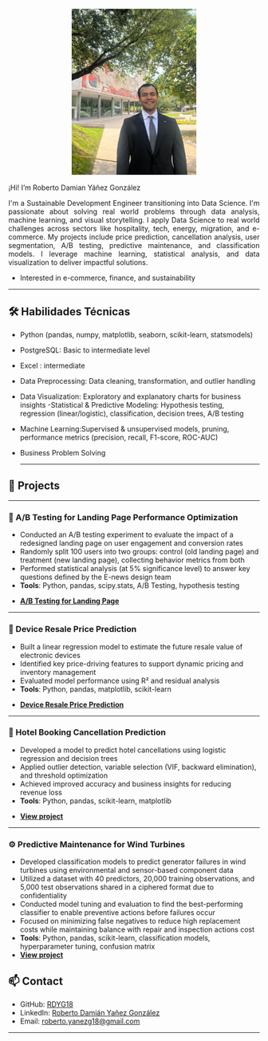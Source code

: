 <p align="center">
  <img src="assets/img/PARA_EL_PERFIL.JPG" alt="Foto de perfil" width="250" style="border-radius: 0%;">
</p>

<div align="justify">
¡Hi! I’m Roberto Damian Yáñez González  

I'm a Sustainable Development Engineer transitioning into Data Science. I'm passionate about solving real world problems through data analysis, machine learning, and visual storytelling. I apply Data Science to real world challenges across sectors like hospitality, tech, energy, migration, and e-commerce. My projects include price prediction, cancellation analysis, user segmentation, A/B testing, predictive maintenance, and classification models. I leverage machine learning, statistical analysis, and data visualization to deliver impactful solutions.



</div>

- Interested in e-commerce, finance, and sustainability 


---
## 🛠️ Habilidades Técnicas  

- Python (pandas, numpy, matplotlib, seaborn, scikit-learn, statsmodels)
- PostgreSQL: Basic to intermediate level
- Excel : intermediate
- Data Preprocessing: Data cleaning, transformation, and outlier handling
- Data Visualization: Exploratory and explanatory charts for business insights
-Statistical & Predictive Modeling: Hypothesis testing, regression (linear/logistic), classification, decision trees, A/B testing
- Machine Learning:Supervised & unsupervised models, pruning, performance metrics (precision, recall, F1-score, ROC-AUC)
- Business Problem Solving
  
  ---
## 📂 Projects
---
### 📰 A/B Testing for Landing Page Performance Optimization

- Conducted an A/B testing experiment to evaluate the impact of a redesigned landing page on user engagement and conversion rates  
- Randomly split 100 users into two groups: control (old landing page) and treatment (new landing page), collecting behavior metrics from both  
- Performed statistical analysis (at 5% significance level) to answer key questions defined by the E-news design team
- **Tools**: Python, pandas, scipy.stats, A/B Testing, hypothesis testing
<ul>
  <li>
    <strong> <a href="https://github.com/RDYG18/A-B-testing-landing-page-enews-express/blob/main/README.md" target="_blank"> A/B Testing for Landing Page</a></strong>
  </li>
</ul>

---
### 📱 Device Resale Price Prediction

- Built a linear regression model to estimate the future resale value of electronic devices  
- Identified key price-driving features to support dynamic pricing and inventory management  
- Evaluated model performance using R² and residual analysis  
- **Tools**: Python, pandas, matplotlib, scikit-learn
<ul>
  <li><strong> <a href="https://github.com/RDYG18/-Regression-Model-to-Improve-Resale-Value-Strategy/blob/main/README.md" target="_blank" rel="noopener noreferrer">Device Resale Price Prediction</a></strong></li>
</ul>

---

### 🏨 Hotel Booking Cancellation Prediction  

- Developed a model to predict hotel cancellations using logistic regression and decision trees  
- Applied outlier detection, variable selection (VIF, backward elimination), and threshold optimization  
- Achieved improved accuracy and business insights for reducing revenue loss  
- **Tools**: Python, pandas, scikit-learn, matplotlib
- <p>
  <strong>
    <a href="https://github.com/RDYG18/INN-Hotels-Predicting-Booking-Cancellations-Using-Machine-Learning/blob/main/README.md" target="_blank" rel="noopener noreferrer">
      View project
    </a>
  </strong>





---

### ⚙️ Predictive Maintenance for Wind Turbines

- Developed classification models to predict generator failures in wind turbines using environmental and sensor-based component data  
- Utilized a dataset with 40 predictors, 20,000 training observations, and 5,000 test observations shared in a ciphered format due to confidentiality  
- Conducted model tuning and evaluation to find the best-performing classifier to enable preventive actions before failures occur  
- Focused on minimizing false negatives to reduce high replacement costs while maintaining balance with repair and inspection actions cost 
- **Tools**: Python, pandas, scikit-learn, classification models, hyperparameter tuning, confusion matrix
- <strong>
  <a href="https://github.com/RDYG18/Rene-wind-predictive-maintenance/blob/main/README.md" target="_blank" rel="noopener noreferrer">
    View project
  </a>
</strong>









## 📫 Contact  

- GitHub: <a href="https://github.com/RDYG18" target="_blank">RDYG18</a>
- LinkedIn: <a href="https://www.linkedin.com/in/roberto-damian-yañez-gonzalez-422668334" target="_blank">Roberto Damián Yañez González</a>
- Email: roberto.yanezg18@gmail.com

---

